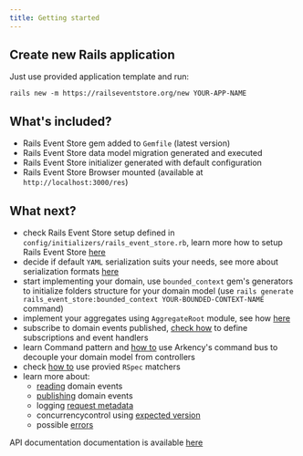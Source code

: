 ```yaml
---
title: Getting started
---
```


## Create new Rails application

Just use provided application template and run:

```
rails new -m https://railseventstore.org/new YOUR-APP-NAME
```

## What's included?

- Rails Event Store gem added to `Gemfile` (latest version)
- Rails Event Store data model migration generated and executed
- Rails Event Store initializer generated with default configuration
- Rails Event Store Browser mounted (available at `http://localhost:3000/res`)

## What next?

- check Rails Event Store setup defined in `config/initializers/rails_event_store.rb`, learn more how to setup Rails Event Store [here](/docs/v2/install)
- decide if default `YAML` serialization suits your needs, see more about serialization formats [here](/docs/v2/mapping_serialization)
- start implementing your domain, use `bounded_context` gem's generators to initialize folders structure for your domain model (use `rails generate rails_event_store:bounded_context YOUR-BOUNDED-CONTEXT-NAME` command)
- implement your aggregates using `AggregateRoot` module, see how [here](/docs/v2/app)
- subscribe to domain events published, [check how](/docs/v2/subscribe) to define subscriptions and event handlers
- learn Command pattern and [how to](/docs/v2/command_bus) use Arkency's command bus to decouple your domain model from controllers
- check [how to](/docs/v2/rspec) use provied `RSpec` matchers
- learn more about:
  - [reading](/docs/v2/read) domain events
  - [publishing](/docs/v2/publish) domain events
  - logging [request metadata](/docs/v2/request_metadata)
  - concurrencycontrol using [expected version](/docs/v2/expected_version)
  - possible [errors](/docs/v2/exceptions)

API documentation documentation is available [here](/docs/v2/api)
